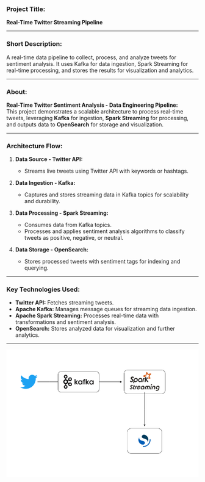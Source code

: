 ### **Project Title:**  
**Real-Time Twitter Streaming Pipeline**  

---

### **Short Description:**  
A real-time data pipeline to collect, process, and analyze tweets for sentiment analysis. It uses Kafka for data ingestion, Spark Streaming for real-time processing, and stores the results for visualization and analytics.  

---

### **About:**  
**Real-Time Twitter Sentiment Analysis - Data Engineering Pipeline:**  
This project demonstrates a scalable architecture to process real-time tweets, leveraging **Kafka** for ingestion, **Spark Streaming** for processing, and outputs data to **OpenSearch** for storage and visualization.  

---

### **Architecture Flow:**  

1. **Data Source - Twitter API:**  
   - Streams live tweets using Twitter API with keywords or hashtags.  

2. **Data Ingestion - Kafka:**  
   - Captures and stores streaming data in Kafka topics for scalability and durability.  

3. **Data Processing - Spark Streaming:**  
   - Consumes data from Kafka topics.  
   - Processes and applies sentiment analysis algorithms to classify tweets as positive, negative, or neutral.  

4. **Data Storage - OpenSearch:**  
   - Stores processed tweets with sentiment tags for indexing and querying.  

---

### **Key Technologies Used:**  
- **Twitter API:** Fetches streaming tweets.  
- **Apache Kafka:** Manages message queues for streaming data ingestion.  
- **Apache Spark Streaming:** Processes real-time data with transformations and sentiment analysis.  
- **OpenSearch:** Stores analyzed data for visualization and further analytics.  

---
![My Diagram](./image.png)
